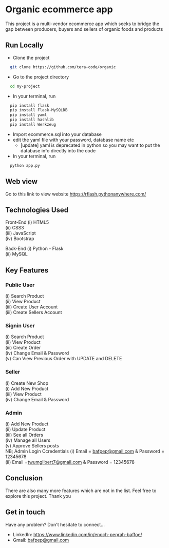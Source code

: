 
# Organic ecommerce app

This project is a multi-vendor ecommerce app which seeks to bridge the gap between producers, buyers and sellers of organic foods and products
## Run Locally

- Clone the project

```bash
  git clone https://github.com/tera-code/organic
```
- Go to the project directory

```bash
  cd my-project
```
- In your terminal, run
```bash
  pip install flask
  pip install Flask-MySQLDB
  pip install yaml
  pip install hashlib
  pip install Werkzeug
```
- Import ecommerce.sql into your database
- edit the yaml file with your password, database name etc
  - [update] yaml is deprecated in python so you may want to put the database info directly into the code
- In your terminal, run
```bash
  python app.py
```

## Web view
Go to this link to view website
https://rflash.pythonanywhere.com/
## Technologies Used
Front-End
(i) HTML5 <br>
(ii) CSS3 <br>
(iii) JavaScript <br>
(iv) Bootstrap <br>

Back-End
(i) Python - Flask <br>
(ii) MySQL <br>
## Key Features
### Public User
(i) Search Product <br>
(ii) View Product <br>
(iii) Create User Account <br>
(iii) Create Sellers Account <br>


### Signin User
(i) Search Product <br>
(ii) View Product <br>
(iii) Create Order <br>
(iv) Change Email & Password <br>
(v) Can View Previous Order with UPDATE and DELETE <br>

### Seller
(i) Create New Shop <br>
(i) Add New Product <br>
(iii) View Product <br>
(iv) Change Email & Password <br>


### Admin
(i) Add New Product <br>
(ii) Update Product <br>
(iii) See all Orders <br>
(iv) Manage all Users <br>
(v)  Approve Sellers posts<br>
NB;  Admin Login Ccredentials
(i) Email = bafpep@gmail.com & Password = 12345678<br>
(ii) Email =twumgilbert7@gmail.com & Password = 12345678<br>


## Conclusion
There are also many more features which are not in the list. Feel free to explore this project. Thank you


## Get in touch
Have any problem? Don't hesitate to connect...
- LinkedIn: https://www.linkedin.com/in/enoch-peprah-baffoe/
- Gmail: bafpep@gmail.com
